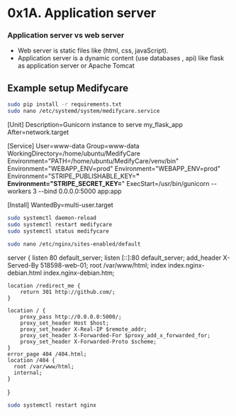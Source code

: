 #  0x1A. Application server 
### Application server vs web server
- Web server is static files like (html, css, javaScript).
- Application server is a dynamic content (use databases , api) like flask as application server or Apache Tomcat

## Example setup Medifycare
```bash
sudo pip install -r requirements.txt
sudo nano /etc/systemd/system/medifycare.service
```
[Unit]
Description=Gunicorn instance to serve my_flask_app
After=network.target

[Service]
User=www-data
Group=www-data
WorkingDirectory=/home/ubuntu/MedifyCare
Environment="PATH=/home/ubuntu/MedifyCare/venv/bin"
Environment="WEBAPP_ENV=prod"
Environment="WEBAPP_ENV=prod"
Environment="STRIPE_PUBLISHABLE_KEY=****"
Environment="STRIPE_SECRET_KEY=****"
ExecStart=/usr/bin/gunicorn --workers 3 --bind 0.0.0.0:5000 app:app

[Install]
WantedBy=multi-user.target

```bash
sudo systemctl daemon-reload
sudo systemctl restart medifycare
sudo systemctl status medifycare
```
```bash
sudo nano /etc/nginx/sites-enabled/default
```
server {
    listen 80 default_server;
    listen [::]:80 default_server;
    add_header X-Served-By 518598-web-01;
    root   /var/www/html;
    index  index.nginx-debian.html index.nginx-debian.htm;

    location /redirect_me {
        return 301 http://github.com/;
    }

    location / {
        proxy_pass http://0.0.0.0:5000/;
        proxy_set_header Host $host;
        proxy_set_header X-Real-IP $remote_addr;
        proxy_set_header X-Forwarded-For $proxy_add_x_forwarded_for;
        proxy_set_header X-Forwarded-Proto $scheme;
    }
    error_page 404 /404.html;
    location /404 {
      root /var/www/html;
      internal;
    }
}

```bash
sudo systemctl restart nginx
```
